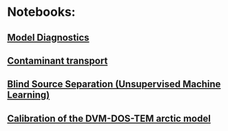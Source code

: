 # Notebooks:

## [Model Diagnostics](https://github.com/madsjulia/Mads.jl/blob/master/notebooks/model_diagnostics/model_diagnostics.ipynb)

## [Contaminant transport](https://github.com/madsjulia/Mads.jl/blob/master/notebooks/contamination/contamination.ipynb)

## [Blind Source Separation (Unsupervised Machine Learning)](https://github.com/madsjulia/Mads.jl/blob/master/notebooks/blind_source_separation/blind_source_separation.ipynb)

## [Calibration of the DVM-DOS-TEM arctic model](https://github.com/madsjulia/Mads.jl/blob/master/notebooks/arctic/arctic.ipynb)